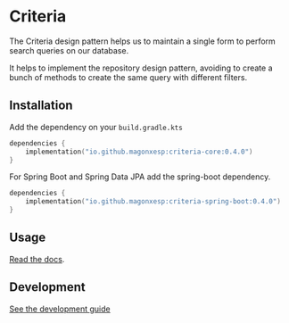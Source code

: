 # Criteria

The Criteria design pattern helps us to maintain a single form to perform search queries on our database.

It helps to implement the repository design pattern, avoiding to create a bunch of methods to create the same query with different filters.

## Installation

Add the dependency on your `build.gradle.kts`

```kotlin
dependencies {
    implementation("io.github.magonxesp:criteria-core:0.4.0")
}
```

For Spring Boot and Spring Data JPA add the spring-boot dependency.

```kotlin
dependencies {
    implementation("io.github.magonxesp:criteria-spring-boot:0.4.0")
}
```

## Usage

[Read the docs](https://magonxesp.gitbook.io/criteria/).

## Development

[See the development guide](./docs/development.md)
